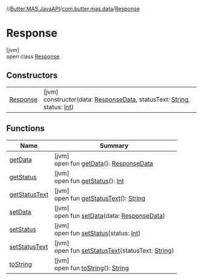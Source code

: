 //[Butter.MAS.JavaAPI](../../../index.md)/[com.butter.mas.data](../index.md)/[Response](index.md)

# Response

[jvm]\
open class [Response](index.md)

## Constructors

| | |
|---|---|
| [Response](-response.md) | [jvm]<br>constructor(data: [ResponseData](../-response-data/index.md), statusText: [String](https://docs.oracle.com/javase/8/docs/api/java/lang/String.html), status: [Int](https://kotlinlang.org/api/core/kotlin-stdlib/kotlin/-int/index.html)) |

## Functions

| Name | Summary |
|---|---|
| [getData](get-data.md) | [jvm]<br>open fun [getData](get-data.md)(): [ResponseData](../-response-data/index.md) |
| [getStatus](get-status.md) | [jvm]<br>open fun [getStatus](get-status.md)(): [Int](https://kotlinlang.org/api/core/kotlin-stdlib/kotlin/-int/index.html) |
| [getStatusText](get-status-text.md) | [jvm]<br>open fun [getStatusText](get-status-text.md)(): [String](https://docs.oracle.com/javase/8/docs/api/java/lang/String.html) |
| [setData](set-data.md) | [jvm]<br>open fun [setData](set-data.md)(data: [ResponseData](../-response-data/index.md)) |
| [setStatus](set-status.md) | [jvm]<br>open fun [setStatus](set-status.md)(status: [Int](https://kotlinlang.org/api/core/kotlin-stdlib/kotlin/-int/index.html)) |
| [setStatusText](set-status-text.md) | [jvm]<br>open fun [setStatusText](set-status-text.md)(statusText: [String](https://docs.oracle.com/javase/8/docs/api/java/lang/String.html)) |
| [toString](to-string.md) | [jvm]<br>open fun [toString](to-string.md)(): [String](https://docs.oracle.com/javase/8/docs/api/java/lang/String.html) |